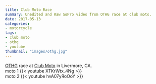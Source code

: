 ```yaml
---
title: Club Moto Race
summary: Unedited and Raw GoPro video from OTHG race at club moto.
date: 2017-05-13
categories:
- motorcycle
tags:
- club moto
- othg
- youtube
thumbnail: "images/othg.jpg"
---
```


[OTHG](http://bayothg.com) race at [Club Moto](http://www.clubmoto.com) in Livermore, CA.
<br>
moto 1
{{< youtube XTKrWtx_4Ng >}}
<br>
moto 2
{{< youtube hvA07yRoOoY >}}
